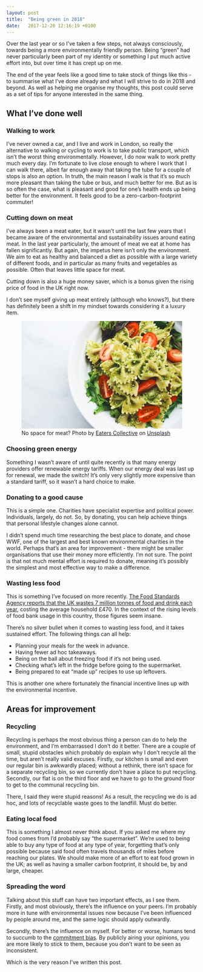 ```yaml
---
layout: post
title:  "Being green in 2018"
date:   2017-12-20 12:16:19 +0100
---
```

Over the last year or so I’ve taken a few steps, not always consciously, towards being a more environmentally friendly person. Being “green” had never particularly been part of my identity or something I put much active effort into, but over time it has crept up on me.

The end of the year feels like a good time to take stock of things like this - to summarise what I’ve done already and what I will strive to do in 2018 and beyond. As well as helping me organise my thoughts, this post could serve as a set of tips for anyone interested in the same thing.

## What I’ve done well

### Walking to work
I’ve never owned a car, and I live and work in London, so really the alternative to walking or cycling to work is to take public transport, which isn’t the worst thing environmentally. However, I do now walk to work pretty much every day. I’m fortunate to live close enough to where I work that I can walk there, albeit far enough away that taking the tube for a couple of stops is also an option. In truth, the main reason I walk is that it’s so much more pleasant than taking the tube or bus, and much better for me. But as is so often the case, what is pleasant and good for one’s health ends up being better for the environment. It feels good to be a zero-carbon-footprint commuter!

### Cutting down on meat
I’ve always been a meat eater, but it wasn’t until the last few years that I became aware of the environmental and sustainability issues around eating meat. In the last year particularly, the amount of meat we eat at home has fallen significantly. But again, the impetus here isn’t only the environment. We aim to eat as healthy and balanced a diet as possible with a large variety of different foods, and in particular as many fruits and vegetables as possible. Often that leaves little space for meat.

Cutting down is also a huge money saver, which is a bonus given the rising price of food in the UK right now.

I don’t see myself giving up meat entirely (although who knows?), but there has definitely been a shift in my mindset towards considering it a luxury item.

<figure>
  <img src="/assets/images/eaters-collective-132773.jpg" alt="Vegetarian pasta"/>
  <figcaption>No space for meat? Photo by <a href="https://unsplash.com/@eaterscollective">Eaters Collective</a> on <a href="https://unsplash.com">Unsplash</a></figcaption>
</figure>

### Choosing green energy
Something I wasn’t aware of until quite recently is that many energy providers offer renewable energy tariffs. When our energy deal was last up for renewal, we made the switch! It’s only very slightly more expensive than a standard tariff, so it wasn’t a hard choice to make.

### Donating to a good cause
This is a simple one. Charities have specialist expertise and political power. Individuals, largely, do not. So, by donating, you can help achieve things that personal lifestyle changes alone cannot.

I didn’t spend much time researching the best place to donate, and chose WWF, one of the largest and best known environmental charities in the world. Perhaps that’s an area for improvement - there might be smaller organisations that use their money more efficiently. I’m not sure. The point is that not much mental effort is required to donate, meaning it’s possibly the simplest and most effective way to make a difference.

### Wasting less food
This is something I’ve focused on more recently. [The Food Standards Agency reports that the UK wastes 7 million tonnes of food and drink each year](https://www.food.gov.uk/news-updates/campaigns/food-waste), costing the average household £470. In the context of the rising levels of food bank usage in this country, those figures seem insane.

There’s no silver bullet when it comes to wasting less food, and it takes sustained effort. The following things can all help:

* Planning your meals for the week in advance.
* Having fewer ad hoc takeaways.
* Being on the ball about freezing food if it’s not being used.
* Checking what’s left in the fridge before going to the supermarket.
* Being prepared to eat “made up” recipes to use up leftovers.

This is another one where fortunately the financial incentive lines up with the environmental incentive.

## Areas for improvement

### Recycling
Recycling is perhaps the most obvious thing a person can do to help the environment, and I’m embarrassed I don’t do it better. There are a couple of small, stupid obstacles which probably do explain why I don’t recycle all the time, but aren’t really valid excuses. Firstly, our kitchen is small and even our regular bin is awkwardly placed; without a rethink, there isn’t space for a separate recycling bin, so we currently don’t have a place to put recycling. Secondly, our flat is on the third floor and we have to go to the ground floor to get to the communal recycling bin.

There, I said they were stupid reasons! As a result, the recycling we do is ad hoc, and lots of recyclable waste goes to the landfill. Must do better.

### Eating local food
This is something I almost never think about. If you asked me where my food comes from I’d probably say “the supermarket”. We’re used to being able to buy any type of food at any type of year, forgetting that’s only possible because said food often travels thousands of miles before reaching our plates. We should make more of an effort to eat food grown in the UK; as well as having a smaller carbon footprint, it should be, by and large, cheaper.

### Spreading the word
Talking about this stuff can have two important effects, as I see them. Firstly, and most obviously, there’s the influence on your peers. I’m probably more in tune with environmental issues now because I’ve been influenced by people around me, and the same logic should apply outwardly.

Secondly, there’s the influence on myself. For better or worse, humans tend to succumb to the [commitment bias](https://www.aqr.org.uk/glossary/commitment-bias). By publicly airing your opinions, you are more likely to stick to them, because you don’t want to be seen as inconsistent.

Which is the very reason I’ve written this post.

